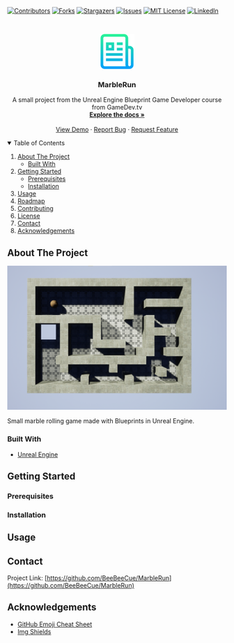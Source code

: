<!-- PROJECT SHIELDS -->
<!--
*** I'm using markdown "reference style" links for readability.
*** Reference links are enclosed in brackets [ ] instead of parentheses ( ).
*** See the bottom of this document for the declaration of the reference variables
*** for contributors-url, forks-url, etc. This is an optional, concise syntax you may use.
*** https://www.markdownguide.org/basic-syntax/#reference-style-links
-->
[![Contributors][contributors-shield]][contributors-url]
[![Forks][forks-shield]][forks-url]
[![Stargazers][stars-shield]][stars-url]
[![Issues][issues-shield]][issues-url]
[![MIT License][license-shield]][license-url]
[![LinkedIn][linkedin-shield]][linkedin-url]



<!-- PROJECT LOGO -->
<br />
<p align="center">
  <a href="https://github.com/BeeBeeCue/MarbleRun">
    <img src="images/logo.png" alt="Logo" width="80" height="80">
  </a>

  <h3 align="center">MarbleRun</h3>

  <p align="center">
    A small project from the Unreal Engine Blueprint Game Developer course from GameDev.tv
    <br />
    <a href="https://github.com/BeeBeeCue/MarbleRun"><strong>Explore the docs »</strong></a>
    <br />
    <br />
    <a href="https://github.com/BeeBeeCue/MarbleRun">View Demo</a>
    ·
    <a href="https://github.com/BeeBeeCue/MarbleRun/issues">Report Bug</a>
    ·
    <a href="https://github.com/BeeBeeCue/MarbleRun/issues">Request Feature</a>
  </p>
</p>



<!-- TABLE OF CONTENTS -->
<details open="open">
  <summary>Table of Contents</summary>
  <ol>
    <li>
      <a href="#about-the-project">About The Project</a>
      <ul>
        <li><a href="#built-with">Built With</a></li>
      </ul>
    </li>
    <li>
      <a href="#getting-started">Getting Started</a>
      <ul>
        <li><a href="#prerequisites">Prerequisites</a></li>
        <li><a href="#installation">Installation</a></li>
      </ul>
    </li>
    <li><a href="#usage">Usage</a></li>
    <li><a href="#roadmap">Roadmap</a></li>
    <li><a href="#contributing">Contributing</a></li>
    <li><a href="#license">License</a></li>
    <li><a href="#contact">Contact</a></li>
    <li><a href="#acknowledgements">Acknowledgements</a></li>
  </ol>
</details>



<!-- ABOUT THE PROJECT -->
## About The Project

[![Product Name Screen Shot][product-screenshot]](https://example.com)

Small marble rolling game made with Blueprints in Unreal Engine.

### Built With

* [Unreal Engine](https://unrealengine.com)




<!-- GETTING STARTED -->
## Getting Started

### Prerequisites

### Installation

## Usage

## Contact


Project Link: [https://github.com/BeeBeeCue/MarbleRun](https://github.com/BeeBeeCue/MarbleRun)



<!-- ACKNOWLEDGEMENTS -->
## Acknowledgements
* [GitHub Emoji Cheat Sheet](https://www.webpagefx.com/tools/emoji-cheat-sheet)
* [Img Shields](https://shields.io)






<!-- MARKDOWN LINKS & IMAGES -->
<!-- https://www.markdownguide.org/basic-syntax/#reference-style-links -->
[contributors-shield]: https://img.shields.io/github/contributors/BeeBeeCue/MarbleRun.svg?style=for-the-badge
[contributors-url]: https://github.com/BeeBeeCue/MarbleRun/graphs/contributors
[forks-shield]: https://img.shields.io/github/forks/BeeBeeCue/MarbleRun.svg?style=for-the-badge
[forks-url]: https://github.com/BeeBeeCue/MarbleRun/network/members
[stars-shield]: https://img.shields.io/github/stars/BeeBeeCue/MarbleRun.svg?style=for-the-badge
[stars-url]: https://github.com/BeeBeeCue/MarbleRun/stargazers
[issues-shield]: https://img.shields.io/github/issues/BeeBeeCue/MarbleRun.svg?style=for-the-badge
[issues-url]: https://github.com/BeeBeeCue/MarbleRun/issues
[license-shield]: https://img.shields.io/github/license/BeeBeeCue/MarbleRun.svg?style=for-the-badge
[license-url]: https://github.com/BeeBeeCue/MarbleRun/blob/master/LICENSE.txt
[linkedin-shield]: https://img.shields.io/badge/-LinkedIn-black.svg?style=for-the-badge&logo=linkedin&colorB=555
[linkedin-url]: https://linkedin.com/in/k-knutsen
[product-screenshot]: images/marbleRun.png

